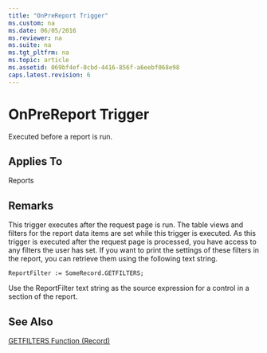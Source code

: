 ```yaml
---
title: "OnPreReport Trigger"
ms.custom: na
ms.date: 06/05/2016
ms.reviewer: na
ms.suite: na
ms.tgt_pltfrm: na
ms.topic: article
ms.assetid: 069bf4ef-0cbd-4416-856f-a6eebf068e98
caps.latest.revision: 6
---
```

# OnPreReport Trigger
Executed before a report is run.  
  
## Applies To  
 Reports  
  
## Remarks  
 This trigger executes after the request page is run. The table views and filters for the report data items are set while this trigger is executed. As this trigger is executed after the request page is processed, you have access to any filters the user has set. If you want to print the settings of these filters in the report, you can retrieve them using the following text string.  
  
```  
ReportFilter := SomeRecord.GETFILTERS;  
```  
  
 Use the ReportFilter text string as the source expression for a control in a section of the report.  
  
## See Also  
 [GETFILTERS Function \(Record\)](../dynamics-nav/GETFILTERS-Function--Record-.md)